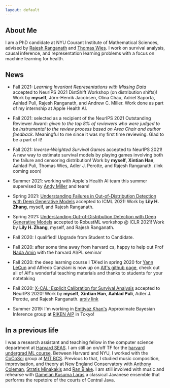 ```yaml
---
layout: default
---
```


## About Me

I am a PhD candidate at NYU Courant Institute of Mathematical Sciences,
advised by [Rajesh Ranganath](https://cims.nyu.edu/~rajeshr/) and 
[Thomas Wies](https://cs.nyu.edu/wies/). I work on survival analysis, 
causal inference, and representation learning problems with a focus on machine learning for health.


## News

* Fall 2021: *Learning Invariant Representations with Missing Data* accepted to NeurIPS 2021 DistShift Workshop (on distribution shifts)!
Work by **myself**, Jörn-Henrik Jacobsen, Olina Chau, Adriel Saporta, Aahlad Puli, Rajesh Ranganath, and Andrew C. Miller. Work done as
part of my internship at Apple Health AI.

* Fall 2021: selected as a recipient of the NeurIPS 2021 Outstanding Reviewer Award: *given to the top 8% of reviewers who were judged to be instrumental to the review process based on Area Chair and author feedback*. Meaningful to me since it was my first time reviewing. Glad to be a part of it!

* Fall 2021: *Inverse-Weighted Survival Games* accepted to NeurIPS 2021! 
A new way to estimate survival models 
by playing games involving both the failure and censoring distribution!
Work by **myself**, **Xintian Han**, Aahlad Puli, Thomas Wies, Adler J. Perotte, and Rajesh Ranganath. (link coming soon)

* Summer 2021: working with Apple's Health AI team this summer supervised by [Andy Miller](https://andymiller.github.io/) and team!

<!--
* Spring 2021: some work on games for training survival models in submission! Work by **myself**, **Xintian Han**, Aahlad Puli, Thomas Wies, Adler J. Perotte, and Rajesh Ranganath.
-->
	
* Spring 2021: [Understanding Failures in Out-of-Distribution Detection with Deep Generative Models](https://icml.cc/Conferences/2021/AcceptedPapersInitial) accepted to ICML 2021! Work by **Lily H. Zhang**, myself, and Rajesh Ranganath.

* Spring 2021: [Understanding Out-of-Distribution Detection with Deep Generative Models](https://sites.google.com/connect.hku.hk/robustml-2021/accepted-papers/paper-045) accepted to RobustML workshop @ ICLR 2021! Work by **Lily H. Zhang**, myself, and Rajesh Ranganath.

* Fall 2020: I qualified! Upgrade from Student to Candidate. 

* Fall 2020: after some time away from harvard cs, happy to help out Prof [Nada Amin](https://namin.seas.harvard.edu/people/nada-amin) with the harvard AI/PL seminar 

* Fall 2020: the deep learning course I TA'ed in spring 2020 for [Yann LeCun](http://yann.lecun.com/) and Alfredo Canziani is now up on [Alf's github page](https://atcold.github.io/pytorch-Deep-Learning/), check out all of Alf's wonderful teaching materials and thanks to students for your notetaking

* Fall 2020: [X-CAL: Explicit Calibration for Survival Analysis](https://papers.nips.cc/paper/2020/hash/d4a93297083a23cc099f7bd6a8621131-Abstract.html?fbclid=IwAR0N1TGoxo2EOO9CukVt5baIgY0wW9Mell_GkgzKvzPBuSxahMTpc6GuNUI) accepted to NeurIPS 2020! Work by **myself**, **Xintian Han**, **Aahlad Puli**, Adler J. Perotte, and Rajesh Ranganath. [arxiv link](https://arxiv.org/pdf/2101.05346.pdf)

* Summer 2019: I'm working in [Emtiyaz Khan's](https://emtiyaz.github.io/) Approximate Bayesian Inference group at [RIKEN AIP](https://aip.riken.jp/) in Tokyo!

## In a previous life

I was a research assistant and teaching fellow in the computer science department 
at [Harvard SEAS](https://www.seas.harvard.edu/).
I am still an on/off TF for the 
[harvard undergrad ML course](https://harvard-ml-courses.github.io/cs181-web/).
Between Harvard and NYU, I worked with the 
[CoCoSci](http://cocosci.mit.edu/) group at 
[MIT BCS](https://bcs.mit.edu/).
Previous to that, I studied music composition, improvisation, and theory 
at New England Conservatory with 
[Anthony Coleman](https://en.wikipedia.org/wiki/Anthony_Coleman),
[Stratis Minakakis](https://www.stratisminakakis.info) 
and [Ran Blake](https://ranblake.com/).
I am still involved with music and rehearse with
[Gamelan Kusuma Laras](https://kusumalaras.org/) a classical Javanese ensemble 
that performs the repetoire of the courts of Central Java.

<!--
<p>
Mark Goldstein<br>
<a href="https://en.wikipedia.org/wiki/Courant_Institute_of_Mathematical_Sciences">Courant Institute of Mathematical Sciences</a><br>
pronouns: he/him/his <br>
</p>
-->

  <!---
    I'm curious about how we can understand phenomena in and around us
    (e.g. in healthcare, environment, art)
    with a mix of mechanistic and probabilistic explanations.
    For this reason I work on methodology in inference.
    If we then use such models to make decisions, we should explore
    what it means to do so safely.
    <br> 
-->


<!-- this cool <a href="https://pl-ai-seminar.seas.harvard.edu/">seminar on the intersection of AI and PL research</a> -->

<!--
Previously, I was a research assistant and teaching fellow in the Computer Science department at <a href="https://www.seas.harvard.edu/">Harvard SEAS</a>, 
where I worked primarily with <a href="https://www.seltzer.com/margo/">Margo Seltzer</a> and taught primarily for
<a href="https://finale.seas.harvard.edu/">Finale Doshi-Velez</a> and <a href="http://nlp.seas.harvard.edu/rush.html">Sasha Rush</a>. Between Harvard and NYU, I worked
with the <a href="http://cocosci.mit.edu/">CoCoSci</a> group at <a href="https://bcs.mit.edu/">MIT BCS</a> on model-based RL under
<a href="https://cbmm.mit.edu/about/people/tsividis">Pedro Tsividis</a> and <a href="http://cocosci.mit.edu/josh">Josh Tenenbaum</a>.
-->

